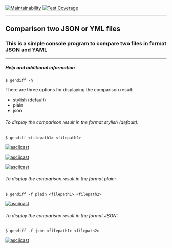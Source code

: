 [![Maintainability](https://api.codeclimate.com/v1/badges/e856060bb13eba1be9a7/maintainability)](https://codeclimate.com/github/VladimirMastepanov/frontend-project-46/maintainability) [![Test Coverage](https://api.codeclimate.com/v1/badges/e856060bb13eba1be9a7/test_coverage)](https://codeclimate.com/github/VladimirMastepanov/frontend-project-46/test_coverage)
___
## Comparison two JSON or YML files



### This is a simple console program to compare two files in format JSON and YAML
___

##### Help and additional information

    $ gendiff -h

There are three options for displaying the comparison result:

* stylish (default)
* plain
* json

###### To display the comparison result in the format stylish (default):

    $ gendiff <filepath1> <filepath2>
[![asciicast](https://asciinema.org/a/8Au77dzLxiiQtHRNXm6AjeTNW.svg)](https://asciinema.org/a/8Au77dzLxiiQtHRNXm6AjeTNW)

[![asciicast](https://asciinema.org/a/tR4BmQ7FKfS9lFRMCHVfojwE4.svg)](https://asciinema.org/a/tR4BmQ7FKfS9lFRMCHVfojwE4)

[![asciicast](https://asciinema.org/a/StsP3mneXwaoVEWDZsSIbW8vh.svg)](https://asciinema.org/a/StsP3mneXwaoVEWDZsSIbW8vh)

###### To display the comparison result in the format plain:

    $ gendiff -f plain <filepath1> <filepath2>

[![asciicast](https://asciinema.org/a/N037EAOWUZ0t6xp9F2zfqSiCG.svg)](https://asciinema.org/a/N037EAOWUZ0t6xp9F2zfqSiCG)

###### To display the comparison result in the format JSON:

    $ gendiff -f json <filepath1> <filepath2>

[![asciicast](https://asciinema.org/a/0kTbEZ8mVwpwwS7fbTxB1zQ6m.svg)](https://asciinema.org/a/0kTbEZ8mVwpwwS7fbTxB1zQ6m)